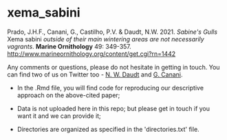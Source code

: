 # xema_sabini

Prado, J.H.F., Canani, G., Castilho, P.V. & Daudt, N.W. 2021. *Sabine's Gulls* Xema sabini *outside of their main wintering areas are not necessarily vagrants*. **Marine Ornithology** 49: 349-357. <http://www.marineornithology.org/content/get.cgi?rn=1442>
  
Any comments or questions, please do not hesitate in getting in touch. You can find two of us on Twitter too - [N. W. Daudt](https://twitter.com/NWDaudt) and [G. Canani](https://twitter.com/CananiGabriel).
  
* In the .Rmd file, you will find code for reproducing our descriptive approach on the above-cited paper;

* Data is not uploaded here in this repo; but please get in touch if you want it and we can provide it;

* Directories are organized as specified in the 'directories.txt' file.
